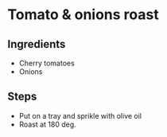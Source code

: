 # Tomato & onions roast

## Ingredients

- Cherry tomatoes
- Onions

## Steps

- Put on a tray and sprikle with olive oil
- Roast at 180 deg.
